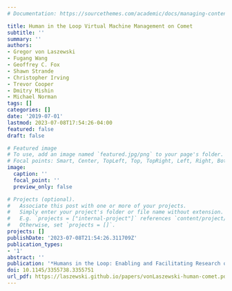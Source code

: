 ```yaml
---
# Documentation: https://sourcethemes.com/academic/docs/managing-content/

title: Human in the Loop Virtual Machine Management on Comet
subtitle: ''
summary: ''
authors:
- Gregor von Laszewski
- Fugang Wang
- Geoffrey C. Fox
- Shawn Strande
- Christopher Irving
- Trevor Cooper
- Dmitry Mishin
- Michael Norman
tags: []
categories: []
date: '2019-07-01'
lastmod: 2023-07-08T17:54:26-04:00
featured: false
draft: false

# Featured image
# To use, add an image named `featured.jpg/png` to your page's folder.
# Focal points: Smart, Center, TopLeft, Top, TopRight, Left, Right, BottomLeft, Bottom, BottomRight.
image:
  caption: ''
  focal_point: ''
  preview_only: false

# Projects (optional).
#   Associate this post with one or more of your projects.
#   Simply enter your project's folder or file name without extension.
#   E.g. `projects = ["internal-project"]` references `content/project/deep-learning/index.md`.
#   Otherwise, set `projects = []`.
projects: []
publishDate: '2023-07-08T21:54:26.311709Z'
publication_types:
- '1'
abstract: ''
publication: '*Humans in the Loop: Enabling and Facilitating Research on Cloud Computing*'
doi: 10.1145/3355738.3355751
url_pdf: https://laszewski.github.io/papers/vonLaszewski-human-comet.pdf
---
```

